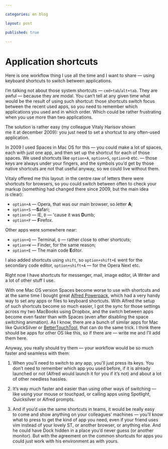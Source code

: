 ```yaml
---

categories: en blog

layout: post

published: true

---
```


# Application shortcuts

Here is one workflow thing I use all the time and I want to share — using keyboard shortcuts to switch between applications.

I’m talking not about those system shortcuts — `cmd+tab`/`alt+tab`. They are awful — because they are modal. You can’t tell at any given time what would be the result of using such shortcut: those shortcuts switch focus between the recent used apps, so you need to remember which applications you used and in which order. Which could be rather frustrating when you use more than two applications.

The solution is rather easy (my colleague Vitaly Harisov shown me it at december 2009): you just need to set a shortcut to any often-used application.

In 2009 I used Spaces in Mac OS for this — you could make a lot of spaces, each with just one app, and then set up the shortcut for each of those spaces. We used shortcuts like `option+A`, `option+S`, `option+D` etc. — those keys are always under your fingers, and the symbols you’d get by those native shortcuts are not that useful anyway, so we could live without them.

Vitaly offered me this layout: in the centre raw of letters there were shortcuts for browsers, so you could switch between often to check your markup (something had changed there since 2009, but the main idea is clear):

- `option+A` — Opera, that was our main browser, so letter **A**;
- `option+S` —**S**afari;
- `option+D` — IE, `D` — 'cause it was **D**umb;
- `option+F` — **F**irefox.

Other apps were somewhere near:

- `option+Q` — Terminal, `Q` — rather close to other shortcuts;
- `option+W` — Finder, for the same reason;
- `option+E` — The main code **E**ditor.

I also added shortcuts using `shift`, so `option+shift+E` went for the secondary code editor, `option+shift+A` — for the Opera Next etc.

Right now I have shortcuts for messenger, mail, image editor, iA Writer and a lot of other stuff I use.

With one Mac OS version Spaces become worse to use with shortcuts and at the same time I bought great [Alfred Powerpack](http://www.alfredapp.com), which had a very handy way to set any apps or files to keyboard shortcuts. With Alfred the setup of such shortcuts become so much easier, I got the sync for those settings across my two MacBooks using Dropbox, and the switch between apps become even faster than with Spaces (even after disabling the space switching animation). As I know, there are a bunch of similar apps for Mac like QuickSilver or [BetterTouchTool](http://www.boastr.de), that can do the same trick. I think there should be apps for other OS like this, so if there are — write me and I’ll add them here.

Anyway, you really should try them — your workflow would be so much faster and seamless with them:

1. When you’ll need to switch to any app, you'll just press its keys. You don’t need to remember which app you used before, if it is already launched or not (Alfred would launch it for you if it’s not) and about a lot of other needless hassles.

2. It’s way much faster and easier than using other ways of switching — like using your mouse or touchpad, or calling apps using Spotlight, Quicksilver or Alfred prompts.

3. And if you’d use the same shortcuts in teams, it would be really easy to come and show anything on your colleagues’ machines — you’ll know what to press to get the kind of app you need, even if your friend uses vim instead of your lovely ST, or another browser, or anything else. And he could have Dock hidden in a place you’d never guess (or another monitor). But with the agreement on the common shortcuts for apps you could just work with his environment as with yours.
